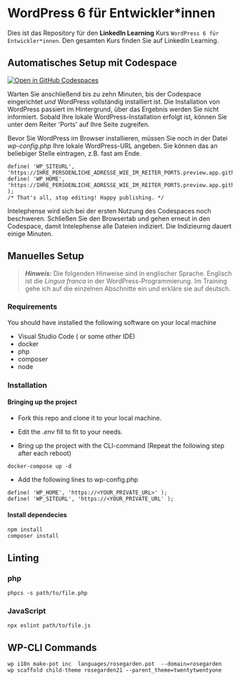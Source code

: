 # WordPress 6 für Entwickler*innen

Dies ist das Repository für den **LinkedIn Learning** Kurs `WordPress 6 für Entwickler*innen`. Den gesamten Kurs finden Sie auf LinkedIn Learning.

## Automatisches Setup mit Codespace
[![Open in GitHub Codespaces](https://github.com/codespaces/badge.svg)](https://github.com/codespaces/new?hide_repo_select=true&ref=main&repo=564877154&machine=basicLinux32gb&devcontainer_path=.devcontainer%2Fdevcontainer.json&location=WestEurope)

Warten Sie anschließend bis zu zehn Minuten, bis der Codespace eingerichtet *und* WordPress vollständig installiert ist. Die Installation von WordPress passiert im Hintergrund, über das Ergebnis werden Sie nicht informiert. Sobald Ihre lokale WordPress-Installation erfolgt ist, können Sie unter dem Reiter 'Ports' auf Ihre Seite zugreifen.

Bevor Sie WordPress im Browser installieren, müssen Sie noch in der Datei _wp-config.php_ Ihre lokale WordPress-URL angeben. Sie können das an beliebiger Stelle eintragen, z.B. fast am Ende.
```
define( 'WP_SITEURL', 'https://IHRE_PERSOENLICHE_ADRESSE_WIE_IM_REITER_PORTS.preview.app.github.dev/');
define( 'WP_HOME', 'https://IHRE_PERSOENLICHE_ADRESSE_WIE_IM_REITER_PORTS.preview.app.github.dev/' );
/* That's all, stop editing! Happy publishing. */
```

Intelephense wird sich bei der ersten Nutzung des Codespaces noch beschweren. Schließen Sie den Browsertab und gehen erneut in den Codespace, damit Intelephense alle Dateien indiziert. Die Indizieurng dauert einige Minuten.

## Manuelles Setup

> **_Hinweis:_**  Die folgenden Hinweise 
sind in englischer Sprache. Englisch ist die _Lingua franca_ in der WordPress-Programmierung. Im Training gehe ich auf die einzelnen Abschnitte ein und erkläre sie auf deutsch.

### Requirements
You should have installed the following software on your local machine
- Visual Studio Code ( or some other IDE)
- docker
- php
- composer
- node
### Installation
#### Bringing up the project
- Fork this repo and clone it to your local machine.

- Edit the _.env_ fill to fit to your needs.
- Bring up the project with the CLI-command (Repeat the following step after each reboot)
```
docker-compose up -d
```
- Add the following lines to wp-config.php 
```
define( 'WP_HOME', 'https://<YOUR_PRIVATE_URL>' );
define( 'WP_SITEURL', 'https://<YOUR_PRIVATE_URL' );
```
#### Install dependecies
```
npm install
composer install
```

## Linting
### php
```
phpcs -s path/to/file.php
```

### JavaScript
```
npx eslint path/to/file.js
```

## WP-CLI Commands
```
wp i18n make-pot inc  languages/rosegarden.pot  --domain=rosegarden
wp scaffold child-theme rosegarden21 --parent_theme=twentytwentyone

```
